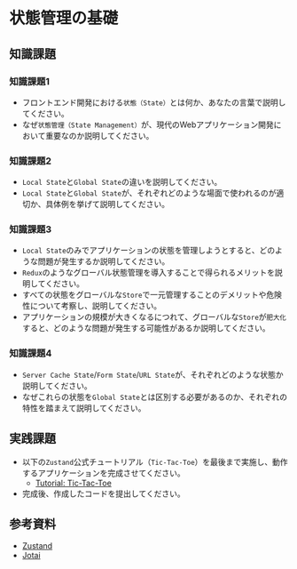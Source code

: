 # 状態管理の基礎

## 知識課題

### 知識課題1

- フロントエンド開発における`状態（State）`とは何か、あなたの言葉で説明してください。
- なぜ`状態管理（State Management）`が、現代のWebアプリケーション開発において重要なのか説明してください。

### 知識課題2

- `Local State`と`Global State`の違いを説明してください。
- `Local State`と`Global State`が、それぞれどのような場面で使われるのが適切か、具体例を挙げて説明してください。

### 知識課題3

- `Local State`のみでアプリケーションの状態を管理しようとすると、どのような問題が発生するか説明してください。
- `Redux`のようなグローバル状態管理を導入することで得られるメリットを説明してください。
- すべての状態をグローバルな`Store`で一元管理することのデメリットや危険性について考察し、説明してください。
- アプリケーションの規模が大きくなるにつれて、グローバルな`Store`が`肥大化`すると、どのような問題が発生する可能性があるか説明してください。

### 知識課題4

- `Server Cache State`/`Form State`/`URL State`が、それぞれどのような状態か説明してください。
- なぜこれらの状態を`Global State`とは区別する必要があるのか、それぞれの特性を踏まえて説明してください。

## 実践課題

- 以下の`Zustand`公式チュートリアル（`Tic-Tac-Toe`）を最後まで実施し、動作するアプリケーションを完成させてください。
  - [Tutorial: Tic-Tac-Toe](https://zustand.docs.pmnd.rs/guides/tutorial-tic-tac-toe)
- 完成後、作成したコードを提出してください。

## 参考資料

- [Zustand](https://zustand-demo.pmnd.rs/)
- [Jotai](https://jotai.org/)
